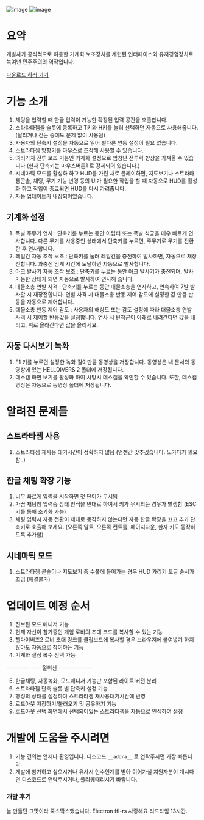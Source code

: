 ![image](https://github.com/user-attachments/assets/d25b5189-cb9d-4646-ae79-acd29caaa466)
![image](https://github.com/user-attachments/assets/1f75fb70-9b6a-482c-87b7-9886666d29d1)

# 요약
개발사가 공식적으로 허용한 기계화 보조장치를 세련된 인터페이스와 유저경험장치로 녹여낸 민주주의의 역작입니다.

[다운로드 하러 가기](https://github.com/rubystarashe/helldivers2_helper/releases)

# 기능 소개
1. 채팅을 입력할 때 한글 입력이 가능한 확장된 입력 공간을 호출합니다.
2. 스타라타젬을 슬롯에 등록하고 T키와 H키를 눌러 선택하면 자동으로 사용해줍니다. (달리거나 걷는 중에도 문제 없이 사용됨)
3. 사용자의 단축키 설정을 자동으로 읽어 별다른 연동 설정이 필요 없습니다.
4. 스트라타젬 방향키를 마우스로 조작해 사용할 수 있습니다.
5. 여러가지 전투 보조 기능인 기계화 설정으로 엄청난 전투력 향상을 가져올 수 있습니다 (현재 단축키는 마우스버튼1 로 강제되어 있습니다.)
6. 시네마틱 모드를 활성화 하고 HUD를 가린 채로 플레이하면, 지도보기나 스트라타젬콘솔, 채팅, 무기 기능 변경 등의 UI가 필요한 작업을 할 때 자동으로 HUD를 활성화 하고 작업이 종료되면 HUD를 다시 가려줍니다.
7. 자동 업데이트가 내장되어있습니다.
## 기계화 설정
1. 폭발 주무기 연사 : 단축키를 누르는 동안 이럽터 또는 폭발 석궁을 매우 빠르게 연사합니다. 다른 무기를 사용중인 상태에서 단축키를 누르면, 주무기로 무기를 전환한 후 연사합니다.
2. 레일건 자동 조작 보조 : 단축키를 눌러 레일건을 충전하여 발사하면, 자동으로 재장전합니다. 과충전 임계 시간에 도달하면 자동으로 발사합니다.
3. 아크 발사기 자동 조작 보조 : 단축키를 누르는 동안 아크 발사기가 충전되며, 발사 가능한 상태가 되면 자동으로 발사하여 연사해 줍니다.
4. 대물소총 연발 사격 : 단축키를 누르는 동안 대물소총을 연사하고, 연속하여 7발 발사할 시 재장전합니다. 연발 사격 시 대물소총 반동 제어 감도에 설정한 값 만큼 반동을 자동으로 제어합니다.
5. 대물소총 반동 제어 감도 : 사용자의 해상도 또는 감도 설정에 따라 대물소총 연발 사격 시 제어할 반동값을 설정합니다. 연사 시 탄착군이 아래로 내려간다면 값을 내리고, 위로 올라간다면 값을 올리세요.
## 자동 다시보기 녹화
1. F1 키를 누르면 설정한 녹화 길이만큼 동영상을 저장합니다. 동영상은 내 문서의 동영상에 있는 HELLDIVERS 2 폴더에 저장됩니다.
2. 데스캠 화면 보기를 활성화 하여 사망시 데스캠을 확인할 수 있습니다. 또한, 데스캠 영상은 자동으로 동영상 폴더에 저장됩니다.

# 알려진 문제들
## 스트라타젬 사용
1. 스트라타젬 재사용 대기시간이 정확하지 않음 (언젠간 맞추겠습니다. 노가다가 필요함..)
## 한글 채팅 확장 기능
1. 너무 빠르게 입력을 시작하면 첫 단어가 무시됨
2. 가끔 채팅창 입력중 상태 인식을 반대로 하여서 키가 무시되는 경우가 발생함 (ESC 키를 통해 초기화 가능)
3. 채팅 입력시 자동 전환이 제대로 동작하지 않는다면 자동 한글 확장을 끄고 추가 단축키로 호출해 보세요. (오른쪽 알트, 오른쪽 컨트롤, 페이지다운, 한자 키도 동작하도록 추가함)
## 시네마틱 모드
1. 스트라타젬 콘솔이나 지도보기 중 수풀에 들어가는 경우 HUD 가리기 토글 순서가 꼬임 (해결불가)

# 업데이트 예정 순서
1. 진보된 모드 매니저 기능
2. 현재 자신이 참가중인 게임 로비의 초대 코드를 복사할 수 있는 기능
3. 헬다이버즈2 로비 초대 링크를 클립보드에 복사할 경우 브라우저에 붙여넣기 하지 않아도 자동으로 참여하는 기능
4. 기계화 설정 복수 선택 가능

-------------- 절취선 --------------

5. 한글채팅, 자동녹화, 모드매니저 기능만 포함된 라이트 버전 분리
6. 스트라타젬 단축 슬롯 별 단축키 설정 기능
7. 행성의 상태를 설정하여 스트라타젬 재사용대기시간에 반영
8. 로드아웃 저장하기/불러오기 및 공유하기 기능
9. 로드아웃 선택 화면에서 선택되어있는 스트라타젬을 자동으로 인식하여 설정

# 개발에 도움을 주시려면
1. 기능 건의는 언제나 환영입니다. 디스코드 `__adora__` 로 연락주시면 가장 빠릅니다.
2. 개발에 참가하고 싶으시거나 유사시 인수인계를 받아 이어가실 지원자분이 계시다면 디스코드로 연락주시거나, 풀리퀘때리시기 바랍니다.


### 개발 후기
늘 만들던 그맛이라 뚝스딱스했습니다. Electron ffi-rs 사랑해요
리드타임 13시간.
